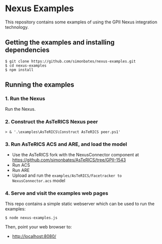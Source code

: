 Nexus Examples
==============

This repository contains some examples of using the GPII Nexus
integration technology.

Getting the examples and installing dependencies
------------------------------------------------

```
$ git clone https://github.com/simonbates/nexus-examples.git
$ cd nexus-examples
$ npm install
```

Running the examples
--------------------

### 1. Run the Nexus

Run the Nexus.

### 2. Construct the AsTeRICS Nexus peer

```
> & '.\examples\AsTeRICS\Construct AsTeRICS peer.ps1'
```

### 3. Run AsTeRICS ACS and ARE, and load the model

- Use the AsTeRICS fork with the NexusConnector component at https://github.com/simonbates/AsTeRICS/tree/GPII-1543
- Run ACS
- Run ARE
- Upload and run the `examples/AsTeRICS/Facetracker to NexusConnector.acs` model

### 4. Serve and visit the examples web pages

This repo contains a simple static webserver which can be used to run
the examples:

```
$ node nexus-examples.js
```

Then, point your web browser to:

- [http://localhost:8080/](http://localhost:8080/)
